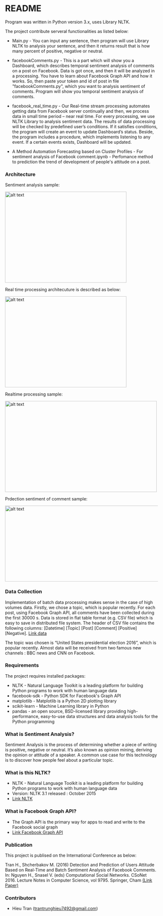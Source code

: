 # README #

Program was written in Python version 3.x, uses Library NLTK.


The project contribute serveral functionalities as listed below:

* Main.py - You can input any sentence, then program will use Library NLTK to analysis your sentence, and then it returns result that is how many percent of positive, negative or neutral.

* facebookComments.py - This is a part which will show you a Dashboard, which describes temporal sentiment analysis of comments on a post on Facebook. Data is got once, and then it will be analyzed in a processing.
You have to learn about Facebook Graph API and how it works. So, then paste your token and id of post in file "facebookComments.py", which you want to analysis sentiment of comments. Program will show you temporal sentiment analysis of comments.

* facebook_real_time.py - Our Real-time stream processing automates getting data from Facebook server continually and then, we process data in small time period – near real time. For every processing, we use NLTK Library to analysis sentiment data. The results of data processing will be checked by predefined user’s conditions. If it satisfies conditions, the program will create an event to update Dashboard’s status. Beside, the program includes a procedure, which implements listening to any event. If a certain events exists, Dashboard will be updated.

* A Method Automation Forecasting based on Cluster Profiles - For sentiment analysis of Facebook comment.ipynb  - Perfomance method to prediction the trend of development of people's attitude on a post.

### Architecture ###
Sentiment analysis sample:

<img src="https://raw.githubusercontent.com/saodem74/Sentiment-Analysis/master/pic/sentiment_analysis.png" alt="alt text" width="400" height="300">


Real time processing architecuture is described as below:

<img src="https://raw.githubusercontent.com/saodem74/Sentiment-Analysis/master/pic/system_realtime.png" alt="alt text" width="400" height="300">


Realtime processing sample:

<img src="https://raw.githubusercontent.com/saodem74/Sentiment-Analysis/master/pic/real_time_sample.png" alt="alt text" width="500" height="300">


Prdection sentiment of comment sample:

<img src="https://raw.githubusercontent.com/saodem74/Sentiment-Analysis/master/pic/prediction_sample.png" alt="alt text" width="600" height="250">

### Data Collection ###

Implementation of batch data processing makes sense in the case of high volumes data. Firstly, we chose a topic, which is popular recently. For each post, using Facebook Graph API, all comments have been collected during the first 30000 s. Data is stored in flat table format (e.g. CSV file) which is easy to save in distributed file system. The header of CSV file contains the following columns: [Datetime] [Topic] [Post] [Comment] [Positive] [Negative]. [Link data](https://raw.githubusercontent.com/saodem74/Sentiment-Analysis/master/Data/comment_data.csv)

The topic was chosen is “United States presidential election 2016”, which is popular recently. Almost data will be received from two famous new channels : BBC news and CNN on Facebook.

### Requirements ###

The project requires installed packages: 
* NLTK - Natural Language Toolkit is a leading platform for building Python programs to work with human language data
* facebook-sdk - Python SDK for Facebook's Graph API 
* matplotlib - Matplotlib is a Python 2D plotting library
* scikit-learn - Machine Learning library in Python
* pandas - an open source, BSD-licensed library providing high-performance, easy-to-use data structures and data analysis tools for the Python programming

### What is Sentiment Analysis? ###

   Sentiment Analysis is the process of determining whether a piece of writing is positive, negative or neutral. It’s also known as opinion mining, deriving the opinion or attitude of a speaker. A common use case for this technology is to discover how people feel about a particular topic.

### What is this NLTK? ###

* NLTK - Natural Language Toolkit is a leading platform for building Python programs to work with human language data
* Version: NLTK 3.1 released : October 2015
* [Link NLTK](http://www.nltk.org/)

### What is Facebook Graph API? ###
* The Graph API is the primary way for apps to read and write to the Facebook social graph
* [Link Facebook Graph API](https://developers.facebook.com/docs/graph-api)

### Publication ###
This project is publised on the International Conference as below:

Tran H., Shcherbakov M. (2016) Detection and Prediction of Users Attitude Based on Real-Time and Batch Sentiment Analysis of Facebook Comments. In: Nguyen H., Snasel V. (eds) Computational Social Networks. CSoNet 2016. Lecture Notes in Computer Science, vol 9795. Springer, Cham
[(Link Paper)](https://link.springer.com/chapter/10.1007/978-3-319-42345-6_24)

### Contributors ###

* Hieu Tran (trantrunghieu7492@gmail.com)


